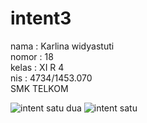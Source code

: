 # intent3

nama : Karlina widyastuti <br>
nomor : 18 <br>
kelas : XI R 4 <br>
nis : 4734/1453.070 <br>
SMK TELKOM <br>


![intent satu dua](https://cloud.githubusercontent.com/assets/22352314/22236966/65618ecc-e23b-11e6-9deb-54b5ceb47286.PNG)
![intent satu](https://cloud.githubusercontent.com/assets/22352314/22236967/656a5c50-e23b-11e6-88b3-71c65f649817.PNG)
